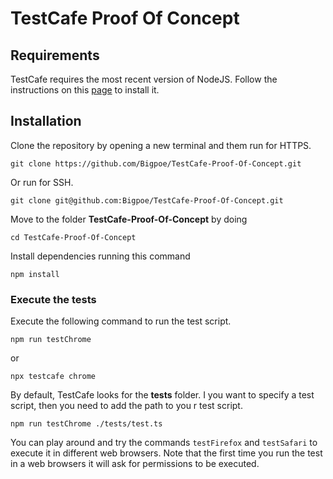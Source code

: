 # TestCafe Proof Of Concept

## Requirements

TestCafe requires the most recent version of NodeJS. Follow the instructions on this [page](https://nodejs.org/en/) to install it.

## Installation

Clone the repository by opening a new terminal and them run for HTTPS.

`git clone https://github.com/Bigpoe/TestCafe-Proof-Of-Concept.git`

Or run for SSH.

`git clone git@github.com:Bigpoe/TestCafe-Proof-Of-Concept.git`

Move to the folder **TestCafe-Proof-Of-Concept** by doing

`cd TestCafe-Proof-Of-Concept`

Install dependencies running this command

`npm install`

### Execute the tests

Execute the following command to run the test script.

`npm run testChrome`

or 

`npx testcafe chrome`

By default, TestCafe looks for the **tests** folder. I you want to specify a test script, then you need to add the path to you r test script.

`npm run testChrome ./tests/test.ts`

You can play around and try the commands `testFirefox` and `testSafari` to execute it in different web browsers. Note that the first time you run the test in a web browsers it will ask for permissions to be executed.
